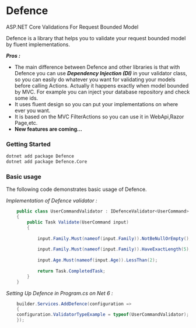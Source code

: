 # Defence
ASP.NET Core Validations For Request Bounded Model

Defence is a library that helps you to validate your request bounded model by fluent implementations.

_**Pros :**_
- The main difference between Defence and other libraries is that with Defence you can use _**Dependency Injection (DI)**_ in your validator class, so you can easily do whatever you want for
validating your models before calling Actions. Actually it happens exactly when model bounded by MVC.
For example you can inject your database repository and check some ids.
- It uses fluent design so you can put your implementations on where ever you want.
- It is based on the MVC FilterActions so you can use it in WebApi,Razor Page,etc.
- **New features are coming...**


### Getting Started

```sh
dotnet add package Defence
dotnet add package Defence.Core
```
### Basic usage

The following code demonstrates basic usage of Defence.

_Implementation of Defence validator :_
```c#
    public class UserCommandValidator : IDefenceValidator<UserCommand>
    {
        public Task Validate(UserCommand input)
        {
            
            input.Family.Must(nameof(input.Family)).NotBeNullOrEmpty();
            
            input.Family.Must(nameof(input.Family)).HaveExactLength(5);
    
            input.Age.Must(nameof(input.Age)).LessThan(2);
            
            return Task.CompletedTask;
        }
    }
```

_Setting Up Defence in Program.cs on Net 6 :_
```c#
    builder.Services.AddDefence(configuration =>
    {
    configuration.ValidatorTypeExample = typeof(UserCommandValidator);
    });
```